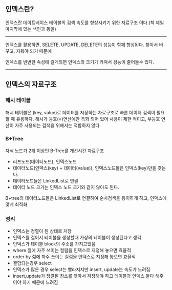 ## 인덱스란?

인덱스란 데이트베이스 테이블의 검색 속도를 향상시키기 위한 자료구조 이다.(책 제일 마지막에 있는 색인과 동일)

---

인덱스를 활용하면, SELETE, UPDATE, DELETE의 성능이 함께 향상된다.
찾아서 바꾸고, 지워야 되기 때문에

인덱스를 빈번한 속성에 걸게되면 인덱스의 크기가 커져서 성능이 줄어들수 있다.

---

## 인덱스의 자료구조

### 해시 테이블

해시 테이블은 (key, value)로 데이터를 저장하는 자료구조로 빠른 데이터 검색이 필요할 때 유용하다.
해시가 등호(=)연산에만 특화 되어 있어 사용이 제한 적이고, 부등호 연산이 자주 사용되는 검색을 위해서는 적합하지 않다.

### B+Tree

자식 노드가 2개 이상인 B-Tree를 개선시킨 자료구조

- 리프노드(데이터노드), 인덱스노드
- 데이터노드(인덱스(key) + 데이터(value)), 인덱스노드들은 인덱스(key)만을 갖는다.
- 데이터노드들은 LinkedList로 연결
- 데이터 노드 크기는 인덱스 노드 크기와 같지 않아도 된다.

B+tree의 데이터노드들은 LinkedList로 연결하여 순차검색을 용이하게 하고, 인덱스에 맞게 최적화

### 정리

- 인덱스는 정렬이 된 상태로 저장
- 인덱스를 걸어서 테이블을 생성할때 가상의 테이블이 생성된다고 생각
- 인덱스가 테이블 block의 주소를 가지고있음
- where 절에 자주 쓰이는 컬럼을 인덱스로 지정해 놓으면 효율적
- order by 젏에 자주 쓰이는 컬럼을 인덱스로 지정해 놓으면 효율적
- 결합되는경우 select
- 인덱스가 많은 경우 select는 빨라지지만 insert, update는 속도가 느려짐
- insert,update가 정렬된 장소를 찾아서 저장해야 하고 테이블과 인덱스 둘다 해주어야 하기 때문에 느려짐
